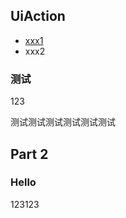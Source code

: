 ## UiAction

- [xxx1](./upload/test.txt)
- xxx2

### 测试

123

测试测试测试测试测试测试


## Part 2

### Hello

123123
